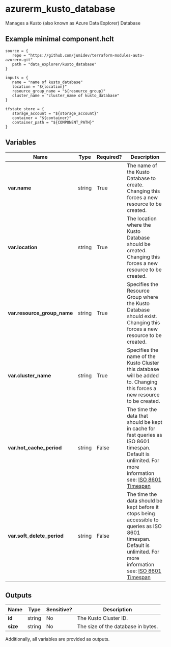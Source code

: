 # azurerm_kusto_database

Manages a Kusto (also known as Azure Data Explorer) Database

## Example minimal component.hclt

```hcl
source = {
   repo = "https://github.com/jumidev/terraform-modules-auto-azurerm.git" 
   path = "data_explorer/kusto_database" 
}

inputs = {
   name = "name of kusto_database" 
   location = "${location}" 
   resource_group_name = "${resource_group}" 
   cluster_name = "cluster_name of kusto_database" 
}

tfstate_store = {
   storage_account = "${storage_account}" 
   container = "${container}" 
   container_path = "${COMPONENT_PATH}" 
}

```

## Variables

| Name | Type | Required? |  Description |
| ---- | ---- | --------- |  ----------- |
| **var.name** | string | True | The name of the Kusto Database to create. Changing this forces a new resource to be created. | 
| **var.location** | string | True | The location where the Kusto Database should be created. Changing this forces a new resource to be created. | 
| **var.resource_group_name** | string | True | Specifies the Resource Group where the Kusto Database should exist. Changing this forces a new resource to be created. | 
| **var.cluster_name** | string | True | Specifies the name of the Kusto Cluster this database will be added to. Changing this forces a new resource to be created. | 
| **var.hot_cache_period** | string | False | The time the data that should be kept in cache for fast queries as ISO 8601 timespan. Default is unlimited. For more information see: [ISO 8601 Timespan](https://en.wikipedia.org/wiki/ISO_8601#Durations) | 
| **var.soft_delete_period** | string | False | The time the data should be kept before it stops being accessible to queries as ISO 8601 timespan. Default is unlimited. For more information see: [ISO 8601 Timespan](https://en.wikipedia.org/wiki/ISO_8601#Durations) | 



## Outputs

| Name | Type | Sensitive? | Description |
| ---- | ---- | --------- | --------- |
| **id** | string | No  | The Kusto Cluster ID. | 
| **size** | string | No  | The size of the database in bytes. | 

Additionally, all variables are provided as outputs.
